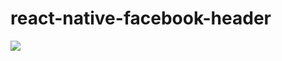 # react-native-facebook-header
<div style="margin-top: 10px; width: 300px; height: 500px; background-color: "red";"><img src="https://github.com/Lg0gs/react-native-facebook-header/blob/master/demo/demo.gif"></div>
